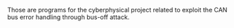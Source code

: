 Those are programs for the cyberphysical project related to exploit the CAN bus error handling through bus-off attack.
